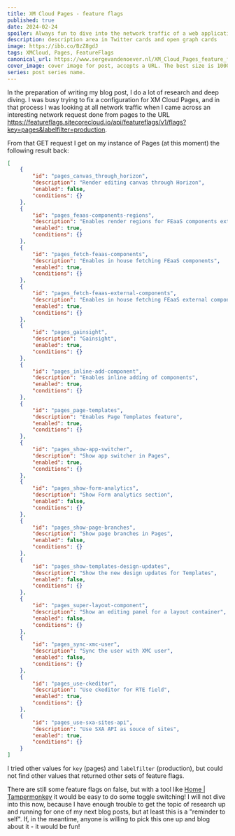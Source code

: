 ```yaml
---
title: XM Cloud Pages - feature flags
published: true
date: 2024-02-24
spoiler: Always fun to dive into the network traffic of a web application. In this case the XM Cloud Pages editor. And what do we see? Feature flags!!
description: description area in Twitter cards and open graph cards
image: https://ibb.co/BzZ8gdJ
tags: XMCloud, Pages, FeatureFlags
canonical_url: https://www.sergevandenoever.nl/XM_Cloud_Pages_feature_flags
cover_image: cover image for post, accepts a URL. The best size is 1000 x 420.
series: post series name.
---
```

In the preparation of writing my blog post, I do a lot of research and deep diving. I was busy trying to fix a configuration for XM Cloud Pages, and in that process I was looking at all network traffic when I came across an interesting network request done from pages to the URL https://featureflags.sitecorecloud.io/api/featureflags/v1/flags?key=pages&labelfilter=production.

From that GET request I get on my instance of Pages (at this moment) the following result back:

```json
[
    {
        "id": "pages_canvas_through_horizon",
        "description": "Render editing canvas through Horizon",
        "enabled": false,
        "conditions": {}
    },
    {
        "id": "pages_feaas-components-regions",
        "description": "Enables render regions for FEaaS components extensions",
        "enabled": true,
        "conditions": {}
    },
    {
        "id": "pages_fetch-feaas-components",
        "description": "Enables in house fetching FEaaS components",
        "enabled": true,
        "conditions": {}
    },
    {
        "id": "pages_fetch-feaas-external-components",
        "description": "Enables in house fetching FEaaS external components",
        "enabled": true,
        "conditions": {}
    },
    {
        "id": "pages_gainsight",
        "description": "Gainsight",
        "enabled": true,
        "conditions": {}
    },
    {
        "id": "pages_inline-add-component",
        "description": "Enables inline adding of components",
        "enabled": true,
        "conditions": {}
    },
    {
        "id": "pages_page-templates",
        "description": "Enables Page Templates feature",
        "enabled": true,
        "conditions": {}
    },
    {
        "id": "pages_show-app-switcher",
        "description": "Show app switcher in Pages",
        "enabled": true,
        "conditions": {}
    },
    {
        "id": "pages_show-form-analytics",
        "description": "Show Form analytics section",
        "enabled": false,
        "conditions": {}
    },
    {
        "id": "pages_show-page-branches",
        "description": "Show page branches in Pages",
        "enabled": false,
        "conditions": {}
    },
    {
        "id": "pages_show-templates-design-updates",
        "description": "Show the new design updates for Templates",
        "enabled": false,
        "conditions": {}
    },
    {
        "id": "pages_super-layout-component",
        "description": "Show an editing panel for a layout container",
        "enabled": false,
        "conditions": {}
    },
    {
        "id": "pages_sync-xmc-user",
        "description": "Sync the user with XMC user",
        "enabled": false,
        "conditions": {}
    },
    {
        "id": "pages_use-ckeditor",
        "description": "Use ckeditor for RTE field",
        "enabled": true,
        "conditions": {}
    },
    {
        "id": "pages_use-sxa-sites-api",
        "description": "Use SXA API as souce of sites",
        "enabled": true,
        "conditions": {}
    }
]
```

I tried other values for `key` (pages) and `labelfilter` (production), but could not find other values that returned other sets of feature flags. 

There are still some feature flags on false, but with a tool like [Home | Tampermonkey](https://www.tampermonkey.net/) it would be easy to do some toggle switching! I will not dive into this now, because I have enough trouble to get the topic of research up and running for one of my next blog posts, but at least this is a "reminder to self". If, in the meantime, anyone is willing to pick this one up and blog about it - it would be fun!
